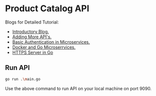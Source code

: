 # Product Catalog API

Blogs for Detailed Tutorial:

* <a href="https://learnai1.home.blog/2021/03/15/microservices-in-go/">Introductory Blog.</a> 
* <a href="https://learnai1.home.blog/2021/03/18/microservices-in-go-part-2/">Adding More API's.</a>
* <a href="https://learnai1.home.blog/2021/06/27/authentication-in-go-microservices/">Basic Authentication in Microservices.</a>
* <a href="https://learnai1.home.blog/2021/07/08/microservices-in-go-part-iv-docker-and-go-microservices/">Docker and Go Microserrvices.</a>
* <a href="https://learnai1.home.blog/2021/08/05/https-server-in-go/">HTTPS Server in Go</a>
## Run API

``` bash
go run .\main.go
```

Use the above command to run API on your local machine on port 9090.
